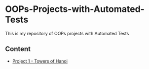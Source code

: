 # OOPs-Projects-with-Automated-Tests
This is my repository of OOPs projects with Automated Tests
## Content
- [Project 1 - Towers of Hanoi](./Towers-of-Hanoi)